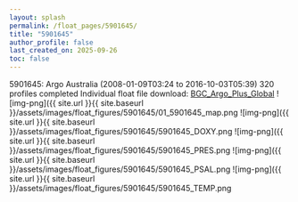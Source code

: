 ```yaml
---
layout: splash
permalink: /float_pages/5901645/
title: "5901645"
author_profile: false
last_created_on: 2025-09-26
toc: false
---
```

 
5901645: Argo Australia (2008-01-09T03:24 to 2016-10-03T05:39)
320 profiles completed
Individual float file download: [BGC_Argo_Plus_Global](https://ftp.soest.hawaii.edu/bgc_argo_plus/Individual_Floats/outliers_removed/5901645_Sprof_processed.nc)
![img-png]({{ site.url }}{{ site.baseurl }}/assets/images/float_figures/5901645/01_5901645_map.png
![img-png]({{ site.url }}{{ site.baseurl }}/assets/images/float_figures/5901645/5901645_DOXY.png
![img-png]({{ site.url }}{{ site.baseurl }}/assets/images/float_figures/5901645/5901645_PRES.png
![img-png]({{ site.url }}{{ site.baseurl }}/assets/images/float_figures/5901645/5901645_PSAL.png
![img-png]({{ site.url }}{{ site.baseurl }}/assets/images/float_figures/5901645/5901645_TEMP.png
